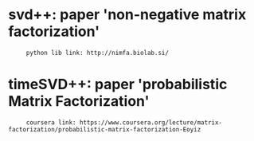 # svd++: paper 'non-negative matrix factorization'
         python lib link: http://nimfa.biolab.si/ 
         
# timeSVD++: paper 'probabilistic Matrix Factorization'
         coursera link: https://www.coursera.org/lecture/matrix-factorization/probabilistic-matrix-factorization-Eoyiz
